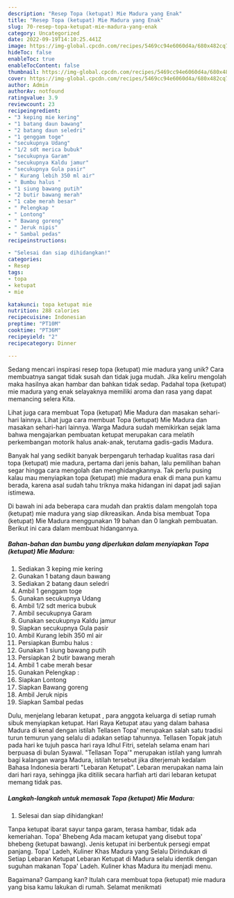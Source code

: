 ```yaml
---
description: "Resep Topa (ketupat) Mie Madura yang Enak"
title: "Resep Topa (ketupat) Mie Madura yang Enak"
slug: 70-resep-topa-ketupat-mie-madura-yang-enak
category: Uncategorized
date: 2022-09-19T14:10:25.441Z
image: https://img-global.cpcdn.com/recipes/5469cc94e6060d4a/680x482cq70/topa-ketupat-mie-madura-foto-resep-utama.jpg
hideToc: false
enableToc: true
enableTocContent: false
thumbnail: https://img-global.cpcdn.com/recipes/5469cc94e6060d4a/680x482cq70/topa-ketupat-mie-madura-foto-resep-utama.jpg
cover: https://img-global.cpcdn.com/recipes/5469cc94e6060d4a/680x482cq70/topa-ketupat-mie-madura-foto-resep-utama.jpg
author: Admin
authorAv: notfound
ratingvalue: 3.9
reviewcount: 23
recipeingredient:
- "3 keping mie kering"
- "1 batang daun bawang"
- "2 batang daun seledri"
- "1 genggam toge"
- "secukupnya Udang"
- "1/2 sdt merica bubuk"
- "secukupnya Garam"
- "secukupnya Kaldu jamur"
- "secukupnya Gula pasir"
- " Kurang lebih 350 ml air"
- " Bumbu halus "
- "1 siung bawang putih"
- "2 butir bawang merah"
- "1 cabe merah besar"
- " Pelengkap "
- " Lontong"
- " Bawang goreng"
- " Jeruk nipis"
- " Sambal pedas"
recipeinstructions:

- "Selesai dan siap dihidangkan!"
categories:
- Resep
tags:
- topa
- ketupat
- mie

katakunci: topa ketupat mie 
nutrition: 288 calories
recipecuisine: Indonesian
preptime: "PT10M"
cooktime: "PT36M"
recipeyield: "2"
recipecategory: Dinner

---
```





Sedang mencari inspirasi resep topa (ketupat) mie madura yang unik? Cara membuatnya sangat tidak susah dan tidak juga mudah. Jika keliru mengolah maka hasilnya akan hambar dan bahkan tidak sedap. Padahal topa (ketupat) mie madura yang enak selayaknya memiliki aroma dan rasa yang dapat memancing selera Kita.





Lihat juga cara membuat Topa (ketupat) Mie Madura dan masakan sehari-hari lainnya. Lihat juga cara membuat Topa (ketupat) Mie Madura dan masakan sehari-hari lainnya. Warga Madura sudah memikirkan sejak lama bahwa mengajarkan pembuatan ketupat merupakan cara melatih perkembangan motorik halus anak-anak, terutama gadis-gadis Madura.

Banyak hal yang sedikit banyak berpengaruh terhadap kualitas rasa dari topa (ketupat) mie madura, pertama dari jenis bahan, lalu pemilihan bahan segar hingga cara mengolah dan menghidangkannya. Tak perlu pusing kalau mau menyiapkan topa (ketupat) mie madura enak di mana pun kamu berada, karena asal sudah tahu triknya maka hidangan ini dapat jadi sajian istimewa.






Di bawah ini ada beberapa cara mudah dan praktis dalam mengolah topa (ketupat) mie madura yang siap dikreasikan. Anda bisa membuat Topa (ketupat) Mie Madura menggunakan 19 bahan dan 0 langkah pembuatan. Berikut ini cara dalam membuat hidangannya.

<!--inarticleads1-->

##### Bahan-bahan dan bumbu yang diperlukan dalam menyiapkan Topa (ketupat) Mie Madura:

1. Sediakan 3 keping mie kering
1. Gunakan 1 batang daun bawang
1. Sediakan 2 batang daun seledri
1. Ambil 1 genggam toge
1. Gunakan secukupnya Udang
1. Ambil 1/2 sdt merica bubuk
1. Ambil secukupnya Garam
1. Gunakan secukupnya Kaldu jamur
1. Siapkan secukupnya Gula pasir
1. Ambil  Kurang lebih 350 ml air
1. Persiapkan  Bumbu halus :
1. Gunakan 1 siung bawang putih
1. Persiapkan 2 butir bawang merah
1. Ambil 1 cabe merah besar
1. Gunakan  Pelengkap :
1. Siapkan  Lontong
1. Siapkan  Bawang goreng
1. Ambil  Jeruk nipis
1. Siapkan  Sambal pedas


Dulu, menjelang lebaran ketupat , para anggota keluarga di setiap rumah sibuk menyiapkan ketupat. Hari Raya Ketupat atau yang dalam bahasa Madura di kenal dengan istilah Tellasen Topa&#39; merupakan salah satu tradisi turun temurun yang selalu di adakan setiap tahunnya. Tellasen Topak jatuh pada hari ke tujuh pasca hari raya Idhul Fitri, setelah selama enam hari berpuasa di bulan Syawal. &#34;Tellasan Topa&#39;&#34; merupakan istilah yang lumrah bagi kalangan warga Madura, istilah tersebut jika diterjemah kedalam Bahasa Indonesia berarti &#34;Lebaran Ketupat&#34;. Lebaran merupakan nama lain dari hari raya, sehingga jika ditilik secara harfiah arti dari lebaran ketupat memang tidak pas. 

<!--inarticleads2-->

##### Langkah-langkah untuk memasak Topa (ketupat) Mie Madura:


1. Selesai dan siap dihidangkan!

Tanpa ketupat ibarat sayur tanpa garam, terasa hambar, tidak ada kemeriahan. Topa&#39; Bhebeng Ada macam ketupat yang disebut topa&#39; bhebeng (ketupat bawang). Jenis ketupat ini berbentuk persegi empat panjang. Topa&#39; Ladeh, Kuliner Khas Madura yang Selalu Dirindukan di Setiap Lebaran Ketupat Lebaran Ketupat di Madura selalu identik dengan suguhan makanan Topa&#39; Ladeh. Kuliner khas Madura itu menjadi menu. 

Bagaimana? Gampang kan? Itulah cara membuat topa (ketupat) mie madura yang bisa kamu lakukan di rumah. Selamat menikmati
